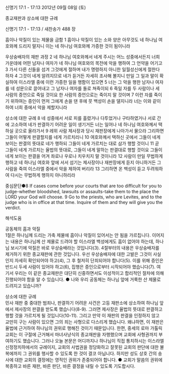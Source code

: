 신명기 17:1 - 17:13 
2012년 09월 08일 (토)

종교재판과 상소에 대한 규례



신명기 17:1 - 17:13 / 새찬송가 488 장


흠이나 악질이 있는 제물을 금함 
1 흠이나 악질이 있는 소와 양은 아무것도 네 하나님 여호와께 드리지 말지니 이는 네 하나님 여호와께 가증한 것이 됨이니라

우상숭배자의 재판 과정
2 네 하나님 여호와께서 네게 주시는 어느 성중에서든지 너희 가운데에 어떤 남자나 여자가 네 하나님 여호와의 목전에 악을 행하여 그 언약을 어기고 3 가서 다른 신들을 섬겨 그것에게 절하며 내가 명령하지 아니한 일월성신에게 절한다 하자 4 그것이 네게 알려지므로 네가 듣거든 자세히 조사해 볼지니 만일 그 일과 말이 확실하여 이스라엘 중에 이런 가증한 일을 행함이 있으면 5 너는 그 악을 행한 남자나 여자를 네 성문으로 끌어내고 그 남자나 여자를 돌로 쳐죽이되 6 죽일 자를 두 사람이나 세 사람의 증언으로 죽일 것이요 한 사람의 증언으로는 죽이지 말 것이며 7 이런 자를 죽이기 위하여는 증인이 먼저 그에게 손을 댄 후에 뭇 백성이 손을 댈지니라 너는 이와 같이 하여 너희 중에서 악을 제할지니라

상소에 대한 규례
8 네 성중에서 서로 피를 흘렸거나 다투었거나 구타하였거나 서로 간에 고소하여 네가 판결하기 어려운 일이 생기거든 너는 일어나 네 하나님 여호와께서 택하실 곳으로 올라가서 9 레위 사람 제사장과 당시 재판장에게 나아가서 물으라 그리하면 그들이 어떻게 판결할지를 네게 가르치리니 10 여호와께서 택하신 곳에서 그들이 네게 보이는 판결의 뜻대로 네가 행하되 그들이 네게 가르치는 대로 삼가 행할 것이니 11 곧 그들이 네게 가르치는 율법의 뜻대로, 그들이 네게 말하는 판결대로 행할 것이요 그들이 네게 보이는 판결을 어겨 좌로나 우로나 치우치지 말 것이니라 12 사람이 만일 무법하게 행하고 네 하나님 여호와 앞에 서서 섬기는 제사장이나 재판장에게 듣지 아니하거든 그 사람을 죽여 이스라엘 중에서 악을 제하여 버리라 13 그리하면 온 백성이 듣고 두려워하여 다시는 무법하게 행하지 아니하리라

중심문단●8 If cases come before your courts that are too difficult for you to judge-whether bloodshed, lawsuits or assaults-take them to the place the LORD your God will choose. 9 Go to the priests, who are Levites, and to the judge who is in office at that time. Inquire of them and they will give you the verdict.

해석도움





공동체의 흠과 악질  
1절은 하나님께 드리는 가축 제물에 흠이나 악질이 있어서는 안 됨을 가르칩니다. 이어지는 내용은 하나님께 산 제물로 드려야 할 이스라엘 백성에게도 흠이 없어야 하는데, 하나님 보시기에 악질은 바로 우상숭배라는 것입니다(3). 4절부터의 내용은 우상숭배자를 제거하기 위한 종교재판에 관한 것입니다. 우선 우상숭배자에 대한 고발은 그것이 사실인지 자세히 확인되어야 하고(4), 그 후 철저히 단죄되어야 합니다(5). 이를 위해 증인은 반드시 두세 사람이 있어야 하고(6), 집행은 증인으로부터 시작되어야 했습니다(7). 여기서 우리는 이 같은 종교재판은 대단히 신중하면서도 이성적이고 합리적인 절차에 의해 진행되어야 함을 알 수 있습니다.
● 나와 우리 공동체는 하나님 앞에 거룩한 산 제물로 드려지고 있습니까? 

상소에 대한 규례  
민사 재판 중 중대한 범죄나, 판결하기 어려운 사건은 고등 재판소에 상소하여 하나님 앞에서 제사장의 판결을 받도록 했습니다(8-9). 그러면 제사장은 율법의 뜻대로 판결하고 행할 것을 가르치게 될 것입니다(10-11). 그리고 만약 이 재판의 판결을 인정하지 않고 교만히 구는 사람이 있으면 그의 죄는 사형으로 다스리게 했습니다. 왜냐하면, 이 재판은 율법에 근거하여 하나님의 권위로 행해진 것이기 때문입니다. 한편, 중세의 로마 가톨릭 교회는 이 구절에 근거해서 마녀사냥식의 종교재판을 자행했으며 교회에 사형권까지 부여하기도 했습니다. 그러나 오늘 본문은 어디까지나 하나님이 직접 통치하시는 이스라엘 신정정치하에서의 규례이지, 교회의 사법권을 정당화하고 잘못된 교회의 판단에 대한 불복에까지 그 권위를 행사할 수 있도록 한 것이 결코 아닙니다. 하지만 성도 상호 간의 송사에 대한 교회의 결정에는 영적인 권위가 존중되어야 합니다.
● 교회가 말씀의 권위에 복종하고 바른 재판, 바른 판단, 바른 결정을 내릴 수 있도록 기도합시다.